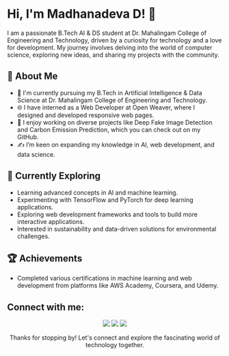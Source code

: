 # Hi, I'm Madhanadeva D! 👋
I am a passionate B.Tech AI & DS student at Dr. Mahalingam College of Engineering and Technology, driven by a curiosity for technology and a love for development. My journey involves delving into the world of computer science, exploring new ideas, and sharing my projects with the community.

## 🚀 About Me
- 🔭 I'm currently pursuing my B.Tech in Artificial Intelligence & Data Science at Dr. Mahalingam College of Engineering and Technology.
- 🌐 I have interned as a Web Developer at Open Weaver, where I designed and developed responsive web pages.
- 📝 I enjoy working on diverse projects like Deep Fake Image Detection and Carbon Emission Prediction, which you can check out on my GitHub.
- ✍️ I’m keen on expanding my knowledge in AI, web development, and data science.
  
## 🌱 Currently Exploring
- Learning advanced concepts in AI and machine learning.
- Experimenting with TensorFlow and PyTorch for deep learning applications.
- Exploring web development frameworks and tools to build more interactive applications.
- Interested in sustainability and data-driven solutions for environmental challenges.

## 🏆 Achievements
- Completed various certifications in machine learning and web development from platforms like AWS Academy, Coursera, and Udemy.

## Connect with me:
<p align = "center">
<img src="https://img.shields.io/badge/twitter-%231DA1F2.svg?&style=for-the-badge&logo=twitter&logoColor=white" />
<img src="https://img.shields.io/badge/linkedin-%230A66C2.svg?&style=for-the-badge&logo=linkedin&logoColor=white" />
<img src="https://img.shields.io/badge/instagram-%23C13584.svg?&style=for-the-badge&logo=instagram&logoColor=white" />
</p>

<div align="center">
Thanks for stopping by! Let's connect and explore the fascinating world of technology together. 
</div>

